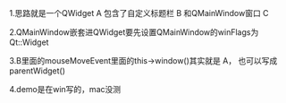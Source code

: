 1.思路就是一个QWidget A 包含了自定义标题栏 B 和QMainWindow窗口 C

2.QMainWindow嵌套进QWidget要先设置QMainWindow的winFlags为Qt::Widget

3.B里面的mouseMoveEvent里面的this->window()其实就是 A， 也可以写成parentWidget()

4.demo是在win写的，mac没测
